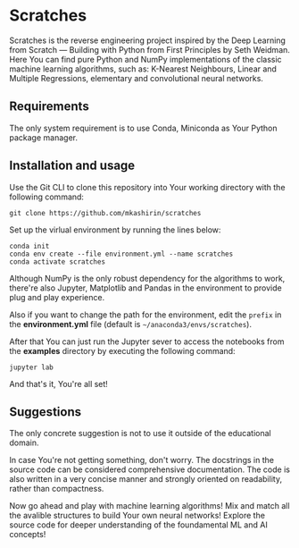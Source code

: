 # Scratches

Scratches is the reverse engineering project inspired by the Deep Learning from Scratch — Building with Python from First Principles by Seth Weidman. Here You can find pure Python and NumPy implementations of the classic machine learning algorithms, such as: K-Nearest Neighbours, Linear and Multiple Regressions, elementary and convolutional neural networks.

## Requirements

The only system requirement is to use Conda, Miniconda as Your Python package manager.

## Installation and usage

Use the Git CLI to clone this repository into Your working directory with the following command:

```
git clone https://github.com/mkashirin/scratches
```

Set up the virlual environment by running the lines below:

```
conda init
conda env create --file environment.yml --name scratches
conda activate scratches
```

Although NumPy is the only robust dependency for the algorithms to work, there're also Jupyter, Matplotlib and Pandas in the environment to provide plug and play experience.

Also if you want to change the path for the environment, edit the `prefix` in the **environment.yml** file (default is `~/anaconda3/envs/scratches`).

After that You can just run the Jupyter sever to access the notebooks from the **examples** directory by executing the following command:

```
jupyter lab
```

And that's it, You're all set!

## Suggestions

The only concrete suggestion is not to use it outside of the educational domain. 

In case You're not getting something, don't worry. The docstrings in the source code can be considered comprehensive documentation. The code is also written in a very concise manner and strongly oriented on readability, rather than compactness.

Now go ahead and play with machine learning algorithms! Mix and match all the avalible structures to build Your own neural networks! Explore the source code for deeper understanding of the foundamental ML and AI concepts!
